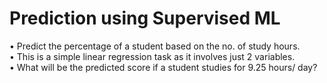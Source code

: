# Prediction using Supervised ML
• Predict the percentage of a student based on the no. of study hours. <br/>
• This is a simple linear regression task as it involves just 2 variables. <br/>
• What will be the predicted score if a student studies for 9.25 hours/ day?
